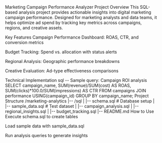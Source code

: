 Marketing Campaign Performance Analyzer
Project Overview
This SQL-based analysis project provides actionable insights into digital marketing campaign performance. Designed for marketing analysts and data teams, it helps optimize ad spend by tracking key metrics across campaigns, regions, and creative assets.

Key Features
Campaign Performance Dashboard: ROAS, CTR, and conversion metrics

Budget Tracking: Spend vs. allocation with status alerts

Regional Analysis: Geographic performance breakdowns

Creative Evaluation: Ad-type effectiveness comparisons

Technical Implementation
sql
-- Sample query: Campaign ROI analysis
SELECT 
    campaign_name,
    SUM(revenue)/SUM(cost) AS ROAS,
    SUM(clicks)*100.0/SUM(impressions) AS CTR
FROM campaigns
JOIN performance USING(campaign_id)
GROUP BY campaign_name;
Project Structure
/marketing-analytics
|-- /sql
|   |-- schema.sql          # Database setup
|   |-- sample_data.sql     # Test dataset
|   |-- campaign_analysis.sql
|   |-- regional_insights.sql
|   |-- budget_tracking.sql
|-- README.md
How to Use
Execute schema.sql to create tables

Load sample data with sample_data.sql

Run analysis queries to generate insights
